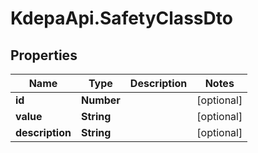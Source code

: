 # KdepaApi.SafetyClassDto

## Properties

Name | Type | Description | Notes
------------ | ------------- | ------------- | -------------
**id** | **Number** |  | [optional] 
**value** | **String** |  | [optional] 
**description** | **String** |  | [optional] 


